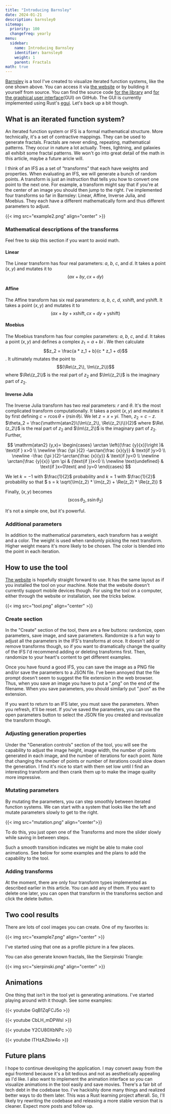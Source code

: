 ```yaml
---
title: "Introducing Barnsley"
date: 2024-01-21
description: barnsley0
sitemap:
  priority: 100
  changefreq: yearly
menu:
  sidebar:
    name: Introducing Barnsley
    identifier: barnsley0
    weight: 1
    parent: Fractals
math: true
---
```


[Barnsley](https://barnsley.dev/) is a tool I've created to visualize iterated function systems, like the one shown above. You can access it via [the website](https://barnsley.dev/) or by building it yourself from source. You can find the source code [for the library](https://github.com/jmbhughes/barnsley) and [for the graphical user interface](https://github.com/jmbhughes/barnsley_gui)(GUI) on GitHub. The GUI is currently implemented using Rust's [egui](https://github.com/emilk/egui). Let's back up a bit though.

## What is an iterated function system?

An iterated function system or IFS is a formal mathematical structure. More technically, it's a set of contractive mappings. They can be used to generate fractals. Fractals are never ending, repeating, mathematical patterns. They occur in nature a lot actually. Trees, lightning, and galaxies all exhibit some fractal patterns. We won't go into great detail of the math in this article, maybe a future aricle will.

I think of an IFS as a set of "transforms" that each have weights and properties. When evaluating an IFS, we will generate a bunch of random points. A transform is just an instruction that tells you how to convert one point to the next one. For example, a transform might say that if you're at the center of an image you should then jump to the right. I've implemented four transforms so far in Barnsley: Linear, Affine, Inverse Julia, and Moebius. They each have a different mathematically form and thus different parameters to adjust.

{{< img src="example2.png" align="center" >}}

### Mathematical descriptions of the transforms

Feel free to skip this section if you want to avoid math.

#### Linear

The Linear transform has four real parameters: $a$, $b$, $c$, and $d$. It takes a point $(x, y)$ and mutates it to  $$(ax + by, cx + dy)$$

#### Affine

The Affine transform has six real parameters: $a$, $b$, $c$, $d$, $\mathrm{xshift}$, and $\mathrm{yshift}$. It takes a point $(x,y)$ and mutates it to $$(ax + by + \mathrm{xshift}, cx + dy + \mathrm{yshift})$$

#### Moebius

The Moebius transform has four complex parameters: $a$, $b$, $c$, and $d$. It takes a point $(x, y)$ and defines a complex $z_1 = a + bi$ . We then calculate $$z_2 = \frac{a * z_1 + b}{c * z_1 + d}$$. It ultimately mutates the point to $$(\Re\(z_2\), \Im\(z_2\))$$ where $\Re\(z_2\)$ is the real part of $z_2$ and $\Im\(z_2\)$ is the imaginary part of $z_2$.

#### Inverse Julia

The Inverse Julia transform has two real parameters: $r$ and $\theta$. It's the most complicated transform computationally. It takes a point $(x, y)$ and mutates it by first defining $c = r \cos{\theta} + (r \sin{\theta})i$. We let $z = x + yi$. Then, $z_2 = c - z$. $\theta_2 = \frac{\mathrm{atan2}\(\Im\(z_2\), \Re\(z_2\)\)}{2}$ where $\Re\(z_2\)$ is the real part of $z_2$ and $\Im\(z_2\)$ is the imaginary part of $z_2$. Further,

$$
\mathrm{atan2} (y,x)=
\begin{cases}
    \arctan \left({\frac {y}{x}}\right )& \text{if } x>0 \\ \newline
    \frac {\pi }{2} -\arctan{\frac {x}{y}} & \text{if }y>0 \\ \newline
     -\frac {\pi }{2}-\arctan{\frac {x}{y}} & \text{if }y<0 \\ \newline
     \arctan{\frac {y}{x}} \pm \pi & {\text{if }}x<0 \\ \newline
     \text{undefined} & \text{if }x=0\text{ and }y=0
     \end{cases}
$$

We let $k = -1$ with $\frac{1}{2}$ probability and $k = 1$ with $\frac{1}{2}$ probability so that
$
    s = k \sqrt{\Im\(z_2\) * \Im\(z_2\) + \Re\(z_2\) * \Re\(z_2\)}
$

Finally, $(x, y)$ becomes $$(s  \cos{\theta_2}, s \sin{\theta_2})$$

It's not a simple one, but it's powerful.

### Additional parameters

In addition to the mathematical parameters, each transform has a weight and a color. The weight is used when randomly picking the next transform. Higher weight means it's more likely to be chosen. The color is blended into the point in each iteration.

## How to use the tool

[The website](https://barnsley.dev/) is hopefully straight forward to use. It has the same layout as if you installed the tool on your machine. Note that the website doesn't currently support mobile devices though. For using the tool on a computer, either through the website or installation, see the tricks below.

{{< img src="tool.png" align="center" >}}

### Create section

In the "Create" section of the tool, there are a few buttons: randomize, open parameters, save image, and save parameters. Randomize is a fun way to adjust all the parameters in the IFS's transforms at once. It doesn't add or remove transforms though, so if you want to dramatically change the quality of the IFS I'd recommend adding or deleting transforms first. Then, randomize to your heart's content to get different examples.

Once you have found a good IFS, you can save the image as a PNG file and/or save the parameters to a JSON file. I've been annoyed that the file prompt doesn't seem to suggest the file extension in the web browser. Thus, when you save an image you have to put a ".png" on the end of the filename. When you save parameters, you should similarly put ".json" as the extension.

If you want to return to an IFS later, you must save the parameters. When you refresh, it'll be reset. If you've saved the parameters, you can use the open parameters button to select the JSON file you created and revisualize the transform though.

### Adjusting generation properties

Under the "Generation controls" section of the tool, you will see the capability to adjust the image height, image width, the number of points generated in each image, and the number of iterations for each point. Note that changing the number of points or number of iterations could slow down the generation. I find it's nice to start with them set low until I find an interesting transform and then crank them up to make the image quality more impressive.

### Mutating parameters

By mutating the parameters, you can step smoothly between iterated function systems. We can start with a system that looks like the left and mutate parameters slowly to get to the right.

{{< img src="mutation.png" align="center">}}

To do this, you just open one of the Transforms and more the slider slowly while saving in between steps.

Such a smooth transition indicates we might be able to make cool animations. See below for some examples and the plans to add the capability to the tool.

### Adding transforms

At the moment, there are only four transform types implemented as described earlier in this article. You can add any of them. If you want to delete one later, you can open that transform in the transforms section and click the delete button.

## Two cool results

There are lots of cool images you can create. One of my favorites is:

{{< img src="example7.png" align="center" >}}

I've started using that one as a profile picture in a few places.

You can also generate known fractals, like the Sierpinski Triangle:

{{< img src="sierpinski.png" align="center" >}}

## Animations

One thing that isn't in the tool yet is generating animations. I've started playing around with it though. See some examples:

{{< youtube GqB1ZqFCJ5o >}}

{{< youtube CbLH_mDPWsI >}}

{{< youtube Y2CU80XbNPc >}}

{{< youtube ITHzAZbiw4o >}}

## Future plans

I hope to continue developing the application. I may convert away from the egui frontend because it's a bit tedious and not as aesthetically appealing as I'd like. I also want to implement the animation interface so you can visualize animations in the tool easily and save movies. There's a fair bit of tech debt in the codebase too. I've hackishly done many things and realized better ways to do them later. This was a Rust learning project afterall. So, I'll likely try rewriting the codebase and releasing a more stable version that is cleaner. Expect more posts and follow up.
